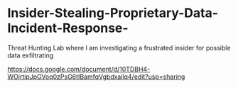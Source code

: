 # Insider-Stealing-Proprietary-Data-Incident-Response-
Threat Hunting Lab where I am investigating a frustrated insider for possible data exfiltrating 

https://docs.google.com/document/d/10TDBH4-WOjrtipJpGVoq0zPsG6tIBamfqVgbdxailq4/edit?usp=sharing

